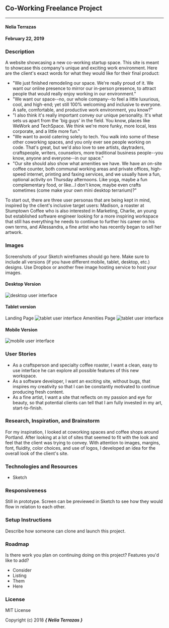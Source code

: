 ## Co-Working Freelance Project
---

#### Nelia Terrazas
#### February 22, 2019

### Description

A website showcasing a new co-working startup space. This site is meant to showcase this company's unique and exciting work environment. Here are the client's exact words for what they would like for their final product:

* "We just finished remodeling our space. We're really proud of it. We want our online presence to mirror our in-person presence, to attract people that would really enjoy working in our environment."
* "We want our space--no, our whole company--to feel a little luxurious, cool, and high-end; yet still 100% welcoming and inclusive to everyone. A safe, comfortable, and productive work environment, you know?"
* "I also think it's really important convey our unique personality. It's what sets us apart from the 'big guys' in the field. You know, places like WeWork and TechSpace. We think we're more funky, more local, less corporate, and a little more fun."
* "We want to avoid catering solely to tech. You walk into some of these other coworking spaces, and you only ever see people working on code. That's great, but we'd also love to see artists, daytraders, craftspeople, writers, counselors, more traditional business people--you know, anyone and everyone--in our space."
* "Our site should also show what amenities we have. We have an on-site coffee counter, both communal working areas and private offices, high-speed internet, printing and faxing services, and we usually have a fun, optional activity on Thursday afternoons. Like yoga, maybe a fun complementary food, or like...I don't know, maybe even crafts sometimes (come make your own mini desktop terrarium)?"

To start out, there are three user personas that are being kept in mind, inspired by the client's inclusive target users: Madison, a roaster at Stumptown Coffee who is also interested in Marketing, Charlie, an young but established software engineer looking for a more inspiring workspace that still has everything he needs to continue to further his career on his own terms, and Allessandra, a fine artist who has recently began to sell her artwork.

### Images

Screenshots of your Sketch wireframes should go here. Make sure to include all versions (if you have different mobile, tablet, desktop, etc.) designs. Use Dropbox or another free image hosting service to host your images.

#### Desktop Version

![desktop user interface](pics/desktop-drawing.jpg)

#### Tablet version
Landing Page
![tablet user interface](pics/tablet-drawing.jpg)
Amenities Page
![tablet user interface](pics/amenities-tablet-drawing.jpg)

#### Mobile Version

![mobile user interface](pics/mobile-drawing.jpg)

### User Stories

* As a craftsperson and specialty coffee roaster, I want a clean, easy to use interface he can explore all possible features of this new workspace.
* As a software developer, I want an exciting site, without bugs, that inspires my creativity so that I can be constantly motivated to continue producing fresh content.
* As a fine artist, I want a site that reflects on my passion and eye for beauty, so that potential clients can tell that I am fully invested in my art, start-to-finish.

### Research, Inspiration, and Brainstorm

For my inspiration, I looked at coworking spaces and coffee shops around Portland. After looking at a lot of sites that seemed to fit with the look and feel that the client was trying to convey. With attention to images, margins, font, fluidity, color choices, and use of logos, I developed an idea for the overall look of the client's site.


### Technologies and Resources

* Sketch

### Responsiveness

Still in prototype. Screen can be previewed in Sketch to see how they would flow in relation to each other.

### Setup Instructions

Describe how someone can clone and launch this project.

### Roadmap

Is there work you plan on continuing doing on this project? Features you'd like to add?

* Consider
* Listing
* Them
* Here

### License

MIT License

Copyright (c) 2018 **_{ Nelia Terrazas }_**
